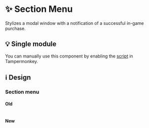 # :sparkles: Section Menu

Stylizes a modal window with a notification of a successful in-game purchase.

## :bulb: Single module

You can manually use this component by enabling the [script](https://github.com/OrakomoRi/Severitium/blob/main/src/Shop/SectionMenu/SectionMenu.user.js?raw=true) in Tampermonkey.

## :information_source: Design

### Section menu

#### Old

![]()

#### New

![]()